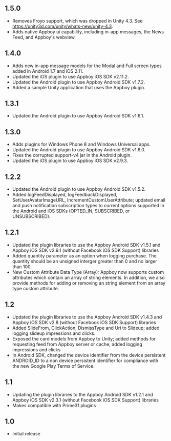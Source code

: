 ## 1.5.0
* Removes Froyo support, which was dropped in Unity 4.3. See https://unity3d.com/unity/whats-new/unity-4.3.
* Adds native Appboy ui capability, including in-app messages, the News Feed, and Appboy's webview.

## 1.4.0
* Adds new in-app message models for the Modal and Full screen types added in Android 1.7 and iOS 2.11.
* Updated the iOS plugin to use Appboy iOS SDK v2.11.2.
* Updated the Android plugin to use Appboy Android SDK v1.7.2.
* Added a sample Unity application that uses the Appboy plugin.

## 1.3.1
* Updated the Android plugin to use Appboy Android SDK v1.6.1.

## 1.3.0
* Adds plugins for Windows Phone 8 and Windows Universal apps.
* Updated the Android plugin to use Appboy Android SDK v1.6.0.
* Fixes the corrupted support-v4 jar in the Android plugin.
* Updated the iOS plugin to use Appboy iOS SDK v2.9.3.

## 1.2.2
* Updated the Android plugin to use Appboy Android SDK v1.5.2.
* Added logFeedDisplayed, logFeedbackDisplayed, SetUserAvatarImageURL, IncrementCustomUserAttribute; updated email and push notification subscription types to current options supported in the Android and iOS SDKs (OPTED_IN, SUBSCRIBED, or UNSUBSCRIBED).

## 1.2.1
* Updated the plugin libraries to use the Appboy Android SDK v1.5.1 and Appboy iOS SDK v2.9.1 (without Facebook iOS SDK Support) libraries
* Added quantity parameter as an option when logging purchase. The quantity should be an unsigned interger greater than 0 and no larger than 100. 
* New Custom Attribute Data Type (Array): Appboy now supports custom attributes which contain an array of string elements. In addition, we also provide methods for adding or removing an string element from an array type custom attribute.

## 1.2
* Updated the plugin libraries to use the Appboy Android SDK v1.4.3 and Appboy iOS SDK v2.8 (without Facebook iOS SDK Support) libraries
* Added SlideFrom, ClickAction, DismissType and Uri to Slideup; added logging slideup impressions and clicks.
* Exposed the card models from Appboy to Unity; added methods for requesting feed from Appboy server or cache; added logging impressions and clicks
* In Android SDK, changed the device identifier from the device persistent ANDROID_ID to a non device persistent identifier for compliance with the new Google Play Terms of Service.

## 1.1
* Updating the plugin libraries to the Appboy Android SDK v1.2.1 and Appboy iOS SDK v2.3.1 (without Facebook iOS SDK Support) libraries 
* Makes compatible with Prime31 plugins

## 1.0
* Initial release
